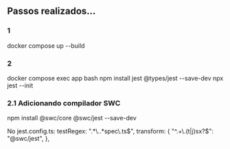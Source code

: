 ## Passos realizados...

### 1

docker compose up --build

### 2

docker compose exec app bash
npm install jest @types/jest --save-dev
npx jest --init

### 2.1 Adicionando compilador SWC

npm install @swc/core @swc/jest --save-dev

No jest.config.ts:
testRegex: ".*\\..*spec\\.ts$",
transform: {
    "^.+\\.(t|j)sx?$": "@swc/jest",
},

